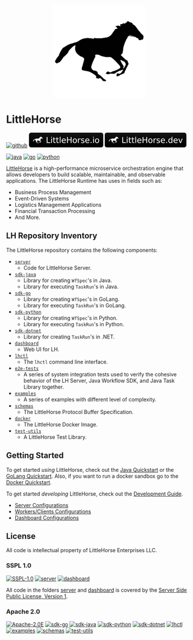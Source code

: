 <p align="center">
<img alt="LH" src="https://raw.githubusercontent.com/littlehorse-enterprises/littlehorse/master/docs/images/black-logo-500px.png" width="50%">
</p>

# LittleHorse

<a href="https://github.com/littlehorse-enterprises/littlehorse"><img alt="github" src="https://img.shields.io/badge/GitHub-blue?logo=github&logoColor=white"></a>
<a href="https://littlehorse.io/"><img alt="littlehorse.io" src="https://raw.githubusercontent.com/littlehorse-enterprises/littlehorse/master/docs/images/badge-littlehorse-io.svg"/></a>
<a href="https://littlehorse.dev/"><img alt="littlehorse.dev" src="https://raw.githubusercontent.com/littlehorse-enterprises/littlehorse/master/docs/images/badge-littlehorse-dev.svg"/></a>

<a href="https://central.sonatype.com/artifact/io.littlehorse/littlehorse-client"><img alt="java" src="https://img.shields.io/maven-central/v/io.littlehorse/littlehorse-client?logo=openjdk&logoColor=white&color=orange&label=java"></a>
<a href="https://github.com/littlehorse-enterprises/littlehorse/tags"><img alt="go" src="https://img.shields.io/github/v/tag/littlehorse-enterprises/littlehorse?logo=go&logoColor=white&color=00aed8&label=go"></a>
<a href="https://pypi.org/project/littlehorse-client/"><img alt="python" src="https://img.shields.io/pypi/v/littlehorse-client?logo=python&logoColor=white&color=success&label=python"></a>

[LittleHorse](https://littlehorse.dev) is a high-performance microservice orchestration engine that allows developers to build scalable, maintainable, and observable applications. The LittleHorse Runtime has uses in fields such as:

- Business Process Management
- Event-Driven Systems
- Logistics Management Applications
- Financial Transaction Processing
- And More.

## LH Repository Inventory

The LittleHorse repository contains the following components:

- [`server`](server)
    - Code for LittleHorse Server.
- [`sdk-java`](sdk-java)
    - Library for creating `WfSpec`'s in Java.
    - Library for executing `TaskRun`'s in Java.
- [`sdk-go`](sdk-go)
    - Library for creating `WfSpec`'s in GoLang.
    - Library for executing `TaskRun`'s in GoLang.
- [`sdk-python`](sdk-python)
    - Library for creating `WfSpec`'s in Python.
    - Library for executing `TaskRun`'s in Python.
- [`sdk-dotnet`](sdk-dotnet)
  - Library for creating `TaskRun`'s in .NET.
- [`dashboard`](dashboard)
  - Web UI for LH.
- [`lhctl`](lhctl)
    - The `lhctl` command line interface.
- [`e2e-tests`](e2e-tests)
    - A series of system integration tests used to verify the cohesive behavior of
    the LH Server, Java Workflow SDK, and Java Task Library together.
- [`examples`](examples)
    - A series of examples with different level of complexity.
- [`schemas`](schemas)
    - The LittleHorse Protocol Buffer Specification.
- [`docker`](docker)
    - The LittleHorse Docker Image.
- [`test-utils`](docker)
    - A LittleHorse Test Library.

## Getting Started

To get started *using* LittleHorse, check out the [Java Quickstart](docs/QUICKSTART_JAVA.md) or the [GoLang Quickstart](docs/QUICKSTART_GO.md). Also, if you want to run a docker sandbox go to the [Docker Quickstart](docs/QUICKSTART_DOCKER.md).

To get started *developing* LittleHorse, check out the [Development Guide](docs/DEVELOPING.md).

- [Server Configurations](docs/SERVER_CONFIGURATIONS.md)
- [Workers/Clients Configurations](docs/CLIENT_CONFIGURATIONS.md)
- [Dashboard Configurations](docs/DASHBOARD_CONFIGURATIONS.md)

## License

All code is intellectual property of LittleHorse Enterprises LLC.

### SSPL 1.0

<a href="https://spdx.org/licenses/SSPL-1.0.html"><img alt="SSPL-1.0" src="https://img.shields.io/badge/-SSPL%201.0-blue"></a>
<a href="https://github.com/littlehorse-enterprises/littlehorse/tree/master/server"><img alt="server" src="https://img.shields.io/badge/-server-success"></a>
<a href="https://github.com/littlehorse-enterprises/littlehorse/tree/master/dashboard"><img alt="dashboard" src="https://img.shields.io/badge/-dashboard-success"></a>

All code in the folders [server](https://github.com/littlehorse-enterprises/littlehorse/tree/master/server) and [dashboard](https://github.com/littlehorse-enterprises/littlehorse/tree/master/dashboard) is covered by the [Server Side Public License, Version 1](https://spdx.org/licenses/SSPL-1.0.html).

### Apache 2.0

<a href="https://spdx.org/licenses/Apache-2.0.html"><img alt="Apache-2.0E" src="https://img.shields.io/badge/-Apache%202.0-blue"></a>
<a href="https://github.com/littlehorse-enterprises/littlehorse/tree/master/sdk-go"><img alt="sdk-go" src="https://img.shields.io/badge/-sdk--go-success"></a>
<a href="https://github.com/littlehorse-enterprises/littlehorse/tree/master/sdk-java"><img alt="sdk-java" src="https://img.shields.io/badge/-sdk--java-success"></a>
<a href="https://github.com/littlehorse-enterprises/littlehorse/tree/master/sdk-python"><img alt="sdk-python" src="https://img.shields.io/badge/-sdk--python-success"></a>
<a href="https://github.com/littlehorse-enterprises/littlehorse/tree/master/sdk-dotnet"><img alt="sdk-dotnet" src="https://img.shields.io/badge/-sdk--dotnet-success"></a>
<a href="https://github.com/littlehorse-enterprises/littlehorse/tree/master/lhctl"><img alt="lhctl" src="https://img.shields.io/badge/-lhctl-success"></a>
<a href="https://github.com/littlehorse-enterprises/littlehorse/tree/master/examples"><img alt="examples" src="https://img.shields.io/badge/-examples-success"></a>
<a href="https://github.com/littlehorse-enterprises/littlehorse/tree/master/schemas"><img alt="schemas" src="https://img.shields.io/badge/-schemas-success"></a>
<a href="https://github.com/littlehorse-enterprises/littlehorse/tree/master/test-utils"><img alt="test-utils" src="https://img.shields.io/badge/-test--utils-success"></a>

